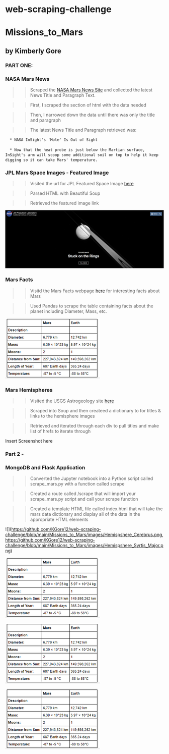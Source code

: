# web-scraping-challenge
# Missions_to_Mars
## by Kimberly Gore

### PART ONE: 
### NASA Mars News

>> Scraped the [NASA Mars News Site](https://mars.nasa.gov/news/) and collected the latest News Title and Paragraph Text.

>> First, I scraped the section of html with the data needed

>> Then, I narrowed down the data until there was only the title and paragraph

>> The latest News Title and Paragraph retrieved was:

      * NASA InSight's 'Mole' Is Out of Sight
      
      * Now that the heat probe is just below the Martian surface, InSight's arm will scoop some additional soil on top to help it keep digging so it can take Mars' temperature.

### JPL Mars Space Images - Featured Image
>> Visited the url for JPL Featured Space Image [here](https://www.jpl.nasa.gov/spaceimages/?search=&category=Mars)

>> Parsed HTML with Beautiful Soup

>> Retrieved the featured image link


![](https://github.com/KGore12/web-scraping-challenge/blob/main/Missions_to_Mars/images/JPL_Mars_Space_Images_-_Featured_Image.png)


### Mars Facts
>> Visitd the Mars Facts webpage [here](https://space-facts.com/mars/) for interesting facts about Mars

>> Used Pandas to scrape the table containing facts about the planet including Diameter, Mass, etc.

![](https://github.com/KGore12/web-scraping-challenge/blob/main/Missions_to_Mars/images/Mars_Facts_table.png)



### Mars Hemispheres
>> Visited the USGS Astrogeology site [here](https://astrogeology.usgs.gov/search/results?q=hemisphere+enhanced&k1=target&v1=Mars)

>> Scraped into Soup and then createed a dictionary to for titles & links to the hemisphere images

>> Retrieved and iterated through each div to pull titles and make list of hrefs to iterate through


Insert Screenshot here



### Part 2 - 
### MongoDB and Flask Application
>> Converted the Jupyter notebook into a Python script called scrape_mars.py with a function called scrape

>> Created a route called /scrape that will import your scrape_mars.py script and call your scrape function

>> Created a template HTML file called index.html that will take the mars data dictionary and display all of the data in the appropriate HTML elements

![](https://github.com/KGore12/web-scraping-challenge/blob/main/Missions_to_Mars/images/Hemispshere_Cerebrus.png, https://github.com/KGore12/web-scraping-challenge/blob/main/Missions_to_Mars/images/Hemispshere_Syrtis_Major.png)

![](https://github.com/KGore12/web-scraping-challenge/blob/main/Missions_to_Mars/images/Mars_Facts_table.png)

![](https://github.com/KGore12/web-scraping-challenge/blob/main/Missions_to_Mars/images/Mars_Facts_table.png)

![](https://github.com/KGore12/web-scraping-challenge/blob/main/Missions_to_Mars/images/Mars_Facts_table.png)










